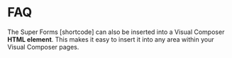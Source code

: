 # FAQ

  



  The Super Forms [shortcode] can also be inserted into a Visual Composer **HTML element**. This makes it easy to insert it into any area within your Visual Composer pages.




